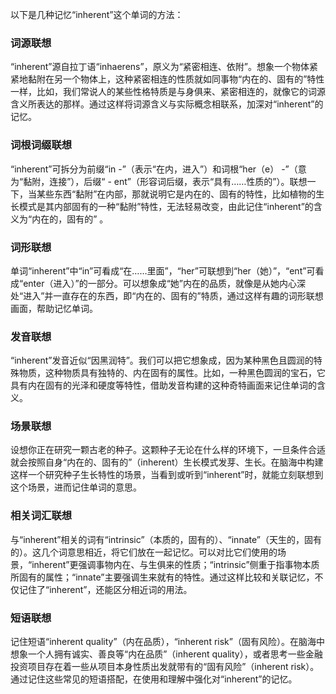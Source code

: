 以下是几种记忆“inherent”这个单词的方法：

### 词源联想
“inherent”源自拉丁语“inhaerens”，原义为“紧密相连、依附”。想象一个物体紧紧地黏附在另一个物体上，这种紧密相连的性质就如同事物“内在的、固有的”特性一样，比如，我们常说人的某些性格特质是与身俱来、紧密相连的，就像它的词源含义所表达的那样。通过这样将词源含义与实际概念相联系，加深对“inherent”的记忆。

### 词根词缀联想
“inherent”可拆分为前缀“in -”（表示“在内，进入”）和词根“her（e） -”（意为“黏附，连接”），后缀“ - ent”（形容词后缀，表示“具有……性质的”）。联想一下，当某些东西“黏附”在内部，那就说明它是内在的、固有的特性，比如植物的生长模式是其内部固有的一种“黏附”特性，无法轻易改变，由此记住“inherent”的含义为“内在的，固有的” 。

### 词形联想
单词“inherent”中“in”可看成“在……里面”，“her”可联想到“her（她）”，“ent”可看成“enter（进入）”的一部分。可以想象成“她”内在的品质，就像是从她内心深处“进入”并一直存在的东西，即“内在的、固有的”特质，通过这样有趣的词形联想画面，帮助记忆单词。

### 发音联想
“inherent”发音近似“因黑润特”。我们可以把它想象成，因为某种黑色且圆润的特殊物质，这种物质具有独特的、内在固有的属性。比如，一种黑色圆润的宝石，它具有内在固有的光泽和硬度等特性，借助发音构建的这种奇特画面来记住单词的含义。

### 场景联想
设想你正在研究一颗古老的种子。这颗种子无论在什么样的环境下，一旦条件合适就会按照自身“内在的、固有的”（inherent）生长模式发芽、生长。在脑海中构建这样一个研究种子生长特性的场景，当看到或听到“inherent”时，就能立刻联想到这个场景，进而记住单词的意思。

### 相关词汇联想
与“inherent”相关的词有“intrinsic”（本质的，固有的）、“innate”（天生的，固有的）。这几个词意思相近，将它们放在一起记忆。可以对比它们使用的场景，“inherent”更强调事物内在、与生俱来的性质；“intrinsic”侧重于指事物本质所固有的属性；“innate”主要强调生来就有的特性。通过这样比较和关联记忆，不仅记住了“inherent”，还能区分相近词的用法。

### 短语联想
记住短语“inherent quality”（内在品质），“inherent risk”（固有风险）。在脑海中想象一个人拥有诚实、善良等“内在品质”（inherent quality），或者思考一些金融投资项目存在着一些从项目本身性质出发就带有的“固有风险”（inherent risk）。通过记住这些常见的短语搭配，在使用和理解中强化对“inherent”的记忆。 